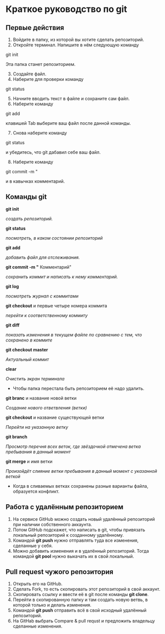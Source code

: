 # Краткое руководство по git
## Первые действия
1. Войдите в папку, из которой вы хотите сделать репозиторий.
2. Откройте терминал. Напишите в нём следующую команду

git init

Эта папка станет репозиторием.

3. Создайте файл.
4. Наберите для проверки команду

git status

5. Начните вводить текст в файле и сохраните сам файл.
6. Наберите команду

git add 

клавишей Tab выберите ваш файл после данной команды.

7. Снова наберите команду

git status

и убедитесь, что git дабавил себе ваш файл.

8. Наберите команду

git commit -m "

и в кавычках комментарий.

## Команды git

**git init**

*создать репозиторий.*

**git status**

*посмотреть, в каком состоянии репозиторий*

**git add**

*добавить файл для отслеживания.*

**git commit -m "** Комментарий"

*сохранить коммит и написать к нему комментарий.*

**git log**

*посмотреть журнал с коммитами*

**git checkout** и первые четыре номера коммита

*перейти к соответственному коммиту*

**git diff**

*показать изменения в текущем файле по сравнению с тем, что сохранено в коммите*

**git checkout master**

*Актуальный коммит*

**clear**

*Очистить экран терминала*

* Чтобы папка перестала быть репозиторием её надо удалить.

**git branc** и название новой ветки

*Создание нового ответвления (ветки)*

**git checkout** и название существующей ветки

*Перейти на указанную ветку*

**git branch**

*Просмотр перечня всех веток, где звёздочкой отмечена ветка пребывания в данный момент*

**git merge** и имя ветки

*Произойдёт слияние ветки пребывания в данный момент с указанной веткой*

* Когда в сливаемых ветках сохранены разные варианты файла, образуется конфликт.

## Работа с удалённым репозиторием

1. На сервисе GitHub можно создать новый удалённый репозиторий при наличии собственного аккаунта.
2. Потом GitHub подскажет, что написать в git, чтобы привязать локальный репозиторий к созданному удалённому.
3. Командой **git push** нужно отправлять туда все изменения, сделанные у себя.
4. Можно добавить изменения и в удалённый репозиторий. Тогда командой **git pool** нужно выкачать их в свой локальный.

## Pull request чужого репозитория

1. Открыть его на GitHub.
2. Сделать Fork, то есть скопировать этот репозиторий в свой аккаунт.
3. Скопировать ссылку и ввести её в git после команды **git clone**.
4. Перейти в скопированную папку и там создать новую ветвь, в которой только и делать изменения.
5. Командой **git push**  отправить всё в свой исходный удалённый репозиторий.
6. На GitHab  выбрать Compare & pull requst и предложить владельцу сделанные изменения.